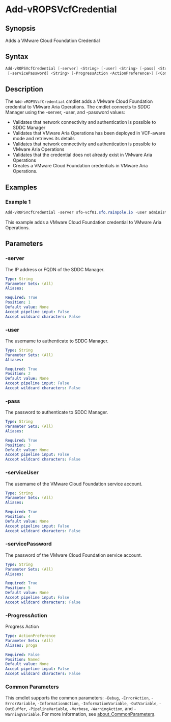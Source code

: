 # Add-vROPSVcfCredential

## Synopsis

Adds a VMware Cloud Foundation Credential

## Syntax

```powershell
Add-vROPSVcfCredential [-server] <String> [-user] <String> [-pass] <String> [-serviceUser] <String>
 [-servicePassword] <String> [-ProgressAction <ActionPreference>] [<CommonParameters>]
```

## Description

The `Add-vROPSVcfCredential` cmdlet adds a VMware Cloud Foundation credential to VMware Aria Operations.
The cmdlet connects to SDDC Manager using the -server, -user, and -password values:

- Validates that network connectivity and authentication is possible to SDDC Manager
- Validates that VMware Aria Operations has been deployed in VCF-aware mode and retrieves its details
- Validates that network connectivity and authentication is possible to VMware Aria Operations
- Validates that the credential does not already exist in VMware Aria Operations
- Creates a VMware Cloud Foundation credentials in VMware Aria Operations.

## Examples

### Example 1

```powershell
Add-vROPSVcfCredential -server sfo-vcf01.sfo.rainpole.io -user administrator@vsphere.local -pass VMw@re1! -serviceUser svc-iom-vcf@sfo.rainpole.io -servicePassword VMw@re1!
```

This example adds a VMware Cloud Foundation credential to VMware Aria Operations.

## Parameters

### -server

The IP address or FQDN of the SDDC Manager.

```yaml
Type: String
Parameter Sets: (All)
Aliases:

Required: True
Position: 1
Default value: None
Accept pipeline input: False
Accept wildcard characters: False
```

### -user

The username to authenticate to SDDC Manager.

```yaml
Type: String
Parameter Sets: (All)
Aliases:

Required: True
Position: 2
Default value: None
Accept pipeline input: False
Accept wildcard characters: False
```

### -pass

The password to authenticate to SDDC Manager.

```yaml
Type: String
Parameter Sets: (All)
Aliases:

Required: True
Position: 3
Default value: None
Accept pipeline input: False
Accept wildcard characters: False
```

### -serviceUser

The username of the VMware Cloud Foundation service account.

```yaml
Type: String
Parameter Sets: (All)
Aliases:

Required: True
Position: 4
Default value: None
Accept pipeline input: False
Accept wildcard characters: False
```

### -servicePassword

The password of the VMware Cloud Foundation service account.

```yaml
Type: String
Parameter Sets: (All)
Aliases:

Required: True
Position: 5
Default value: None
Accept pipeline input: False
Accept wildcard characters: False
```

### -ProgressAction

Progress Action

```yaml
Type: ActionPreference
Parameter Sets: (All)
Aliases: proga

Required: False
Position: Named
Default value: None
Accept pipeline input: False
Accept wildcard characters: False
```

### Common Parameters

This cmdlet supports the common parameters: `-Debug`, `-ErrorAction`, `-ErrorVariable`, `-InformationAction`, `-InformationVariable`, `-OutVariable`, `-OutBuffer`, `-PipelineVariable`, `-Verbose`, `-WarningAction`, and `-WarningVariable`. For more information, see [about_CommonParameters](http://go.microsoft.com/fwlink/?LinkID=113216).
